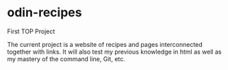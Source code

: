 # odin-recipes
First TOP Project

The current project is a website of recipes and pages interconnected together with 
 links.  It will also test my previous knowledge in html as well as my 
mastery of the command line, Git, etc. 
